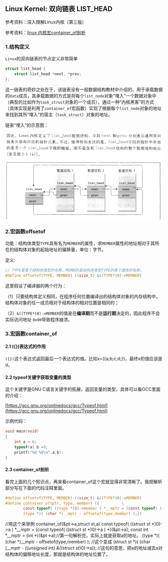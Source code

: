 ## Linux Kernel: 双向链表 LIST_HEAD

参考资料：深入理解Linux内核（第三版）

参考资料：[linux 内核宏container_of剖析](https://zhuanlan.zhihu.com/p/54932270)

### 1.结构定义

`Linux`的双向链表的节点定义非常简单

```c
struct list_head {
    struct list_head *next, *prev;
};
```

这一链表的奇妙之处在于，该链表没有一般数据结构教材中介绍的、用于承载数据的`data`成员，其承载数据的方式是将每个`list_node`对象“埋入”一个数据对象中（典型的比如作为`task_struct`对象的一个成员），通过一种“内核黑客”的方式（具体实现是利用了`container_of`宏函数）实现了根据每个`list_node`对象的地址来找到其所“埋入”的宿主（`task_struct`）对象的地址。

链表“埋入”的示意图：

![](/assets/lin101_001.PNG)

### 2.宏函数offsetof

功能：结构体类型`TYPE`具有名为`MEMBER`的属性，求`MEMBER`属性的地址相对于其所在的结构体对象的起始地址的偏移量，单位：字节。

定义:
```c
// TYPE是某个结构体类型的名称，MEMBER是结构体类型TYPE的某个属性的名称。
#define offsetof(TYPE, MEMBER) ((size_t) &((TYPE*)0)->MEMBER)
```

这里假设了编译器的两个行为：

（1）只要结构体定义相同，在程序任何位置编译出的结构体对象的内存结构中，结构体对象的任一成员相对于结构体的相对位置是相同的；

（2）`&((TYPE*)0)->MEMBER`的值是在**编译期**而不是**运行期**决定的，因此程序不会实际访问地址 `0x00`导致程序崩溃。


### 3.宏函数container_of

#### 2.1 ({})表达式的作用

`({})`这个表达式返回最后一个表达式的值。比如x=({a;b;c;d;})，最终x的值应该是d。

#### 2.2 typeof关键字获取变量的类型

这个关键字是GNU C语言关键字的拓展，返回变量的类型，具体可以看GCC里面的介绍：

[https://gcc.gnu.org/onlinedocs/gcc/Typeof.html](https://gcc.gnu.org/onlinedocs/gcc/Typeof.html)

示例代码：
```c
void main(void)
{
    int a = 6;
    typeof(a) b =9;
    printf("%d %d\n",a,b);
}
```

#### 2.3 container_of剖析

看完上面的几个知识点，再来看container_of这个宏就显得非常清晰了。我把解析部分写在下面的代码注释里面。

```c
#define offsetof(TYPE, MEMBER) ((size_t) &((TYPE*)0)->MEMBER)
#define container_of(ptr, type, member) ({          \
        const typeof( ((type *)0)->member ) *__mptr = (const typeof( ((type *)0)->member ) *)(ptr); \
        (type *)( (char *)__mptr - offsetof(type,member) );})
```
//用这个来举例
container_of(&pt->a,struct st,a)
 const typeof( ((struct st *)0)->a ) *__mptr = (const typeof( ((struct st *)0)->a ) *)(&pt->a);
const int *__mptr = (int *)(&pt->a);//第一句解析完，实际上就是获取a的地址。
(type *)( (char *)__mptr - offsetof(type,member) );
//这个变成
(struct st *)( (char *)__mptr - ((unsigned int) &((struct st*)0)->a));
//这句的意思，把a的地址减去a对结构体的偏移地址长度，那就是结构体的地址位置了。